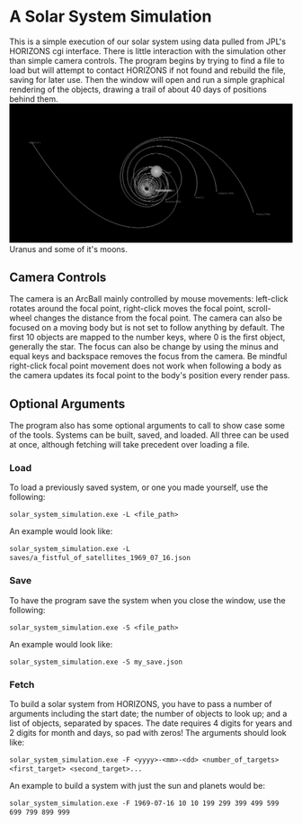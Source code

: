 # A Solar System Simulation
This is a simple execution of our solar system using data pulled from JPL's HORIZONS cgi interface. There is little interaction with the simulation other than simple camera controls. The program begins by trying to find a file to load but will attempt to contact HORIZONS if not found and rebuild the file, saving for later use. Then the window will open and run a simple graphical rendering of the objects, drawing a trail of about 40 days of positions behind them.
![Uranus and it's moons](image.png)
Uranus and some of it's moons.
## Camera Controls
The camera is an ArcBall mainly controlled by mouse movements: left-click rotates around the focal point, right-click moves the focal point, scroll-wheel changes the distance from the focal point. The camera can also be focused on a moving body but is not set to follow anything by default. The first 10 objects are mapped to the number keys, where 0 is the first object, generally the star. The focus can also be change by using the minus and equal keys and backspace removes the focus from the camera. Be mindful right-click focal point movement does not work when following a body as the camera updates its focal point to the body's position every render pass.
## Optional Arguments
The program also has some optional arguments to call to show case some of the tools. Systems can be built, saved, and loaded. All three can be used at once, although fetching will take precedent over loading a file.
### Load
To load a previously saved system, or one you made yourself, use the following:

    solar_system_simulation.exe -L <file_path>
An example would look like:

    solar_system_simulation.exe -L saves/a_fistful_of_satellites_1969_07_16.json
### Save
To have the program save the system when you close the window, use the following:

    solar_system_simulation.exe -S <file_path>
An example would look like:

    solar_system_simulation.exe -S my_save.json
### Fetch
To build a solar system from HORIZONS, you have to pass a number of arguments including the start date; the number of objects to look up; and a list of objects, separated by spaces. The date requires 4 digits for years and 2 digits for month and days, so pad with zeros! The arguments should look like:

    solar_system_simulation.exe -F <yyyy>-<mm>-<dd> <number_of_targets> <first_target> <second_target>...
An example to build a system with just the sun and planets would be:

    solar_system_simulation.exe -F 1969-07-16 10 10 199 299 399 499 599 699 799 899 999